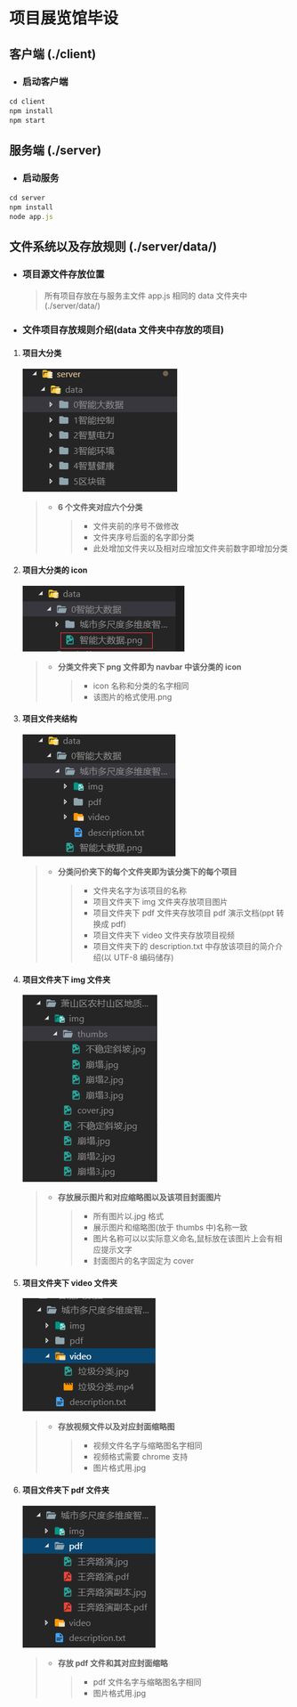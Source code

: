 # 项目展览馆毕设

## 客户端 (./client)

- ### 启动客户端

```javascript
cd client
npm install
npm start
```

## 服务端 (./server)


- ### 启动服务

```javascript
cd server
npm install
node app.js
```

## 文件系统以及存放规则 (./server/data/)

- ### 项目源文件存放位置

  > 所有项目存放在与服务主文件 app.js 相同的 data 文件夹中 (./server/data/)

- ### 文件项目存放规则介绍(data 文件夹中存放的项目)

1. #### 项目大分类

   ![](./img/分类.png)

   > - **6 个文件夹对应六个分类**
   >   > - 文件夹前的序号不做修改
   >   > - 文件夹序号后面的名字即分类
   >   > - 此处增加文件夹以及相对应增加文件夹前数字即增加分类

2. #### 项目大分类的 icon

   ![](./img/分类icon.png)

   > - **分类文件夹下 png 文件即为 navbar 中该分类的 icon**
   >   > - icon 名称和分类的名字相同
   >   > - 该图片的格式使用.png

3. #### 项目文件夹结构

   ![](./img/项目文件结构.png)

   > - **分类问价夹下的每个文件夹即为该分类下的每个项目**
   >   > - 文件夹名字为该项目的名称
   >   > - 项目文件夹下 img 文件夹存放项目图片
   >   > - 项目文件夹下 pdf 文件夹存放项目 pdf 演示文档(ppt 转换成 pdf)
   >   > - 项目文件夹下 video 文件夹存放项目视频
   >   > - 项目文件夹下的 description.txt 中存放该项目的简介介绍(以 UTF-8 编码储存)

4. #### 项目文件夹下 img 文件夹

   ![](./img/img文件夹结构.png)

   > - **存放展示图片和对应缩略图以及该项目封面图片**
   >   > - 所有图片以.jpg 格式
   >   > - 展示图片和缩略图(放于 thumbs 中)名称一致
   >   > - 图片名称可以以实际意义命名,鼠标放在该图片上会有相应提示文字
   >   > - 封面图片的名字固定为 cover

5. #### 项目文件夹下 video 文件夹

   ![](./img/video文件夹结构.png)

   > - **存放视频文件以及对应封面缩略图**
   >   > - 视频文件名字与缩略图名字相同
   >   > - 视频格式需要 chrome 支持
   >   > - 图片格式用.jpg

6. #### 项目文件夹下 pdf 文件夹
   ![](./img/pdf文件夹结构.png)
   > - **存放 pdf 文件和其对应封面缩略**
   >   > - pdf 文件名字与缩略图名字相同
   >   > - 图片格式用.jpg
